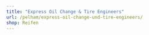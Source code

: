 ```yaml
---
title: "Express Oil Change & Tire Engineers"
url: /pelham/express-oil-change-und-tire-engineers/
shop: Reifen
---
```

